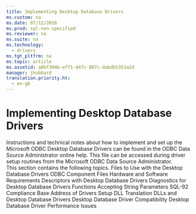 ```yaml
---
title: Implementing Desktop Database Drivers
ms.custom: na
ms.date: 07/12/2016
ms.prod: sql-non-specified
ms.reviewer: na
ms.suite: na
ms.technology: 
  - drivers
ms.tgt_pltfrm: na
ms.topic: article
ms.assetid: a8bf304b-eff1-447c-887c-dabdb5353a2d
manager: jhubbard
translation.priority.ht: 
  - en-gb
---
```

# Implementing Desktop Database Drivers
<?xml version="1.0" encoding="utf-8"?>
<developerConceptualDocument xmlns="http://ddue.schemas.microsoft.com/authoring/2003/5" xmlns:xlink="http://www.w3.org/1999/xlink" xmlns:xsi="http://www.w3.org/2001/XMLSchema-instance" xsi:schemaLocation="http://ddue.schemas.microsoft.com/authoring/2003/5 http://dduestorage.blob.core.windows.net/ddueschema/developer.xsd">
  <introduction>
    <para>Instructions and technical notes about how to implement and set up the Microsoft ODBC Desktop Database Drivers can be found in the ODBC Data Source Administrator online help. This file can be accessed during driver setup routines from the <legacyLink xlink:href="a2f66b4c-a4ac-401b-8e95-d8f96332e0b5">Microsoft ODBC Data Source Administrator</legacyLink>.</para>
  </introduction>
  <section>
    <content>
      <para>This section contains the following topics.

</para>
      <list class="bullet">
        <listItem>
          <para>
            <legacyLink xlink:href="c936b9e9-e965-4437-a205-833413320940">Files to Use with the Desktop Database Drivers</legacyLink>
          </para>
        </listItem>
        <listItem>
          <para>
            <legacyLink xlink:href="300d387d-be03-4be3-8c7c-6caf56d678ce">ODBC Component Files</legacyLink>
          </para>
        </listItem>
        <listItem>
          <para>
            <legacyLink xlink:href="6df2e9cd-de10-4629-97bd-32f2782616c7">Hardware and Software Requirements</legacyLink>
          </para>
        </listItem>
        <listItem>
          <para>
            <legacyLink xlink:href="9ae2d9b5-365f-4f0a-9116-defe9498b401">Descriptors with Desktop Database Drivers</legacyLink>
          </para>
        </listItem>
        <listItem>
          <para>
            <legacyLink xlink:href="1c3740eb-62c6-4009-b4b2-570fcf5661e4">Diagnostics for Desktop Database Drivers</legacyLink>
          </para>
        </listItem>
        <listItem>
          <para>
            <legacyLink xlink:href="869b8421-f71e-4dfd-adce-691bd3012b16">Functions Accepting String Parameters</legacyLink>
          </para>
        </listItem>
        <listItem>
          <para>
            <legacyLink xlink:href="50c8c7df-df01-4f4d-ad62-d059cf29d73a">SQL-92 Compliance</legacyLink>
          </para>
        </listItem>
        <listItem>
          <para>
            <legacyLink xlink:href="3601c0c7-18ad-4b41-b80b-5839276d0cba">Base Address of Drivers</legacyLink>
          </para>
        </listItem>
        <listItem>
          <para>
            <legacyLink xlink:href="7e036b66-2fbe-4ce2-815c-2fd03b6fce4d">Setup DLL</legacyLink>
          </para>
        </listItem>
        <listItem>
          <para>
            <legacyLink xlink:href="09ebe734-39a0-4af0-a39b-1d5479f69635">Translation DLLs and Desktop Database Drivers</legacyLink>
          </para>
        </listItem>
        <listItem>
          <para>
            <legacyLink xlink:href="dd695638-1a0b-4e27-8a6a-9510ebb5a5ee">Desktop Database Driver Compatibility</legacyLink>
          </para>
        </listItem>
        <listItem>
          <para>
            <legacyLink xlink:href="1a4c4b7e-9744-411f-9b6e-06dfdad92cf7">Desktop Database Driver Performance Issues</legacyLink>
          </para>
        </listItem>
      </list>
    </content>
  </section>
  <relatedTopics />
</developerConceptualDocument>